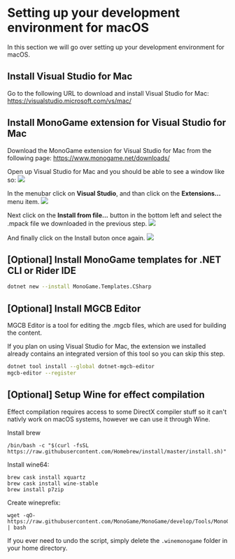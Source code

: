 # Setting up your development environment for macOS

In this section we will go over setting up your development environment for macOS.

## Install Visual Studio for Mac

Go to the following URL to download and install Visual Studio for Mac: https://visualstudio.microsoft.com/vs/mac/

## Install MonoGame extension for Visual Studio for Mac

Download the MonoGame extension for Visual Studio for Mac from the following page: https://www.monogame.net/downloads/

Open up Visual Studio for Mac and you should be able to see a window like so:
![ ](~/images/getting_started/vsmac-mg-install-1.png)

In the menubar click on **Visual Studio**, and than click on the **Extensions...** menu item.
![ ](~/images/getting_started/vsmac-mg-install-2.png)

Next click on the **Install from file...** button in the bottom left and select the .mpack file we downloaded in the previous step.
![ ](~/images/getting_started/vsmac-mg-install-3.png)

And finally click on the Install buton once again.
![ ](~/images/getting_started/vsmac-mg-install-4.png)

## [Optional] Install MonoGame templates for .NET CLI or Rider IDE

```sh
dotnet new --install MonoGame.Templates.CSharp
```

## [Optional] Install MGCB Editor

MGCB Editor is a tool for editing the .mgcb files, which are used for building the content.

If you plan on using Visual Studio for Mac, the extension we installed already contains an integrated version of this tool so you can skip this step.

```sh
dotnet tool install --global dotnet-mgcb-editor
mgcb-editor --register
```

## [Optional] Setup Wine for effect compilation

Effect compilation requires access to some DirectX compiler stuff so it can't nativly work on macOS systems, however we can use it through Wine.

Install brew
```
/bin/bash -c "$(curl -fsSL https://raw.githubusercontent.com/Homebrew/install/master/install.sh)"
```

Install wine64:
```
brew cask install xquartz
brew cask install wine-stable
brew install p7zip
```

Create wineprefix:
```
wget -qO- https://raw.githubusercontent.com/MonoGame/MonoGame/develop/Tools/MonoGame.Effect.Compiler/mgfxc_wine_setup.sh | bash
```
If you ever need to undo the script, simply delete the `.winemonogame` folder in your home directory.
